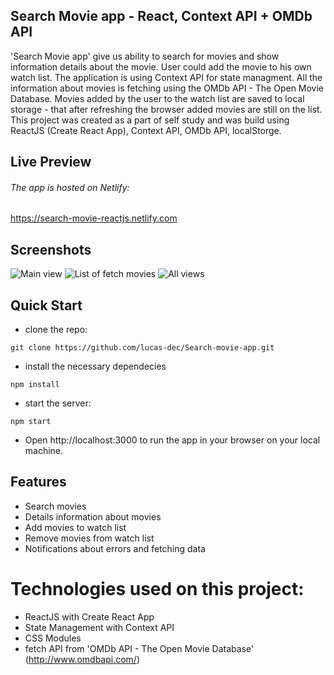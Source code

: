 ## Search Movie app - React, Context API + OMDb API

'Search Movie app' give us ability to search for movies and show information details about the movie. User could add the movie to his own watch list.
The application is using Context API for state managment. All the information about movies is fetching using the OMDb API - The Open Movie Database. Movies added by the user to the watch list are saved to local storage - that after refreshing the browser added movies are still on the list.
This project was created as a part of self study and was build using ReactJS (Create React App), Context API, OMDb API, localStorge.

## Live Preview
###### The app is hosted on Netlify: 
https://search-movie-reactjs.netlify.com
 
## Screenshots

![Main view](screenshots/main-view.jpg?raw=true "Main view")
![List of fetch movies](screenshots/fetch-movies.jpg?raw=true "List of fetch movies")
![All views](screenshots/all-view.jpg?raw=true "All views")

## Quick Start

- clone the repo:
 ```
git clone https://github.com/lucas-dec/Search-movie-app.git
```
- install the necessary dependecies
```
npm install
```
- start the server:
```
npm start
```
- Open http://localhost:3000 to run the app in your browser on your local machine.

## Features

- Search movies
- Details information about movies
- Add movies to watch list
- Remove movies from watch list
- Notifications about errors and fetching data

# Technologies used on this project:

- ReactJS with Create React App
- State Management with Context API
- CSS Modules
- fetch API from 'OMDb API - The Open Movie Database' (http://www.omdbapi.com/)
